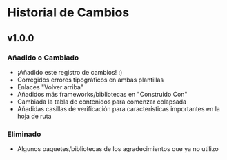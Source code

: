 # Historial de Cambios

## v1.0.0

### Añadido o Cambiado
- ¡Añadido este registro de cambios! :)
- Corregidos errores tipográficos en ambas plantillas
- Enlaces "Volver arriba"
- Añadidos más frameworks/bibliotecas en "Construido Con"
- Cambiada la tabla de contenidos para comenzar colapsada
- Añadidas casillas de verificación para características importantes en la hoja de ruta

### Eliminado

- Algunos paquetes/bibliotecas de los agradecimientos que ya no utilizo
